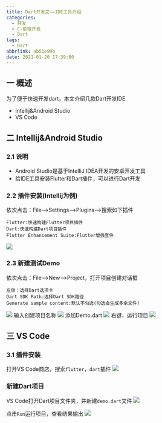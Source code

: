 ```yaml
---
title: Dart开发之——IDE工具介绍
categories:
  - 开发
  - C-前端开发
  - Dart
tags:
  - Dart
abbrlink: ab51e99b
date: 2021-01-20 17:39:00
---
```

## 一 概述

为了便于快速开发dart，本文介绍几款Dart开发IDE

* Intellij&Android Studio
* VS Code

<!--more-->

## 二 Intellij&Android Studio

### 2.1 说明

* Android Studio是基于IntelliJ IDEA开发的安卓开发工具
* 给IDE工具安装Flutter和Dart插件，可以进行Dart开发

### 2.2 插件安装(Intellij为例)

依次点击：File—>Settings—>Plugins—>搜索如下插件

  ```
  Flutter:快速构建Flutter项目插件
  Dart:快速构建Dart项目插件
  Flutter Enhancement Suite:Flutter增强套件
  ```
![][1]
### 2.3 新建测试Demo

依次点击：File—>New—>Project，打开项目创建对话框

  ```
  左侧：选择Dart选项卡
  Dart SDK Path:选择Dart SDK路径
  Generate sample content:默认不勾选(勾选会生成多余文件)
  ```
![][2]
输入创建项目名称
![][3]
添加Demo.dart
![][4]
右键，运行项目
![][5]
## 三 VS Code

### 3.1 插件安装

打开VS Code商店，搜索`flutter`，`dart`插件
![][6]

###  新建Dart项目

VS Code打开Dart项目文件夹，并新建`demo.dart`文件
![][7]

点击`Run`运行项目，查看结果输出
![][8]



[1]:https://raw.githubusercontent.com/PGzxc/CDN/master/blog-dart/dart-intellij-plugin-install.png
[2]:https://raw.githubusercontent.com/PGzxc/CDN/master/blog-dart/dart-intellij-dart-project-create.png
[3]:https://raw.githubusercontent.com/PGzxc/CDN/master/blog-dart/dart-intellij-create-project-demo.png
[4]:https://raw.githubusercontent.com/PGzxc/CDN/master/blog-dart/dart-intellij-demo-code.png
[5]:https://raw.githubusercontent.com/PGzxc/CDN/master/blog-dart/dart-intellij-code-run.png
[6]:https://raw.githubusercontent.com/PGzxc/CDN/master/blog-dart/dart-vscode-plugin-dart-search.png
[7]:https://raw.githubusercontent.com/PGzxc/CDN/master/blog-dart/dart-vscode-project-create.png
[8]:https://raw.githubusercontent.com/PGzxc/CDN/master/blog-dart/dart-vscode-ide-code-run.png
